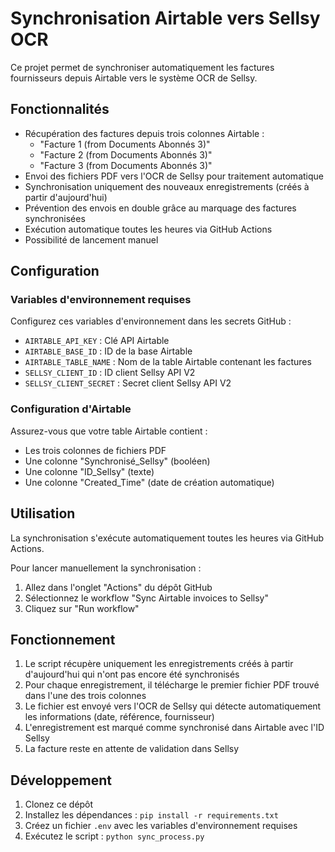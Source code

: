 # Synchronisation Airtable vers Sellsy OCR

Ce projet permet de synchroniser automatiquement les factures fournisseurs depuis Airtable vers le système OCR de Sellsy.

## Fonctionnalités

- Récupération des factures depuis trois colonnes Airtable : 
  - "Facture 1 (from Documents Abonnés 3)"
  - "Facture 2 (from Documents Abonnés 3)"
  - "Facture 3 (from Documents Abonnés 3)"
- Envoi des fichiers PDF vers l'OCR de Sellsy pour traitement automatique
- Synchronisation uniquement des nouveaux enregistrements (créés à partir d'aujourd'hui)
- Prévention des envois en double grâce au marquage des factures synchronisées
- Exécution automatique toutes les heures via GitHub Actions
- Possibilité de lancement manuel

## Configuration

### Variables d'environnement requises

Configurez ces variables d'environnement dans les secrets GitHub :

- `AIRTABLE_API_KEY` : Clé API Airtable
- `AIRTABLE_BASE_ID` : ID de la base Airtable
- `AIRTABLE_TABLE_NAME` : Nom de la table Airtable contenant les factures
- `SELLSY_CLIENT_ID` : ID client Sellsy API V2
- `SELLSY_CLIENT_SECRET` : Secret client Sellsy API V2

### Configuration d'Airtable

Assurez-vous que votre table Airtable contient :
- Les trois colonnes de fichiers PDF
- Une colonne "Synchronisé_Sellsy" (booléen)
- Une colonne "ID_Sellsy" (texte)
- Une colonne "Created_Time" (date de création automatique)

## Utilisation

La synchronisation s'exécute automatiquement toutes les heures via GitHub Actions.

Pour lancer manuellement la synchronisation :
1. Allez dans l'onglet "Actions" du dépôt GitHub
2. Sélectionnez le workflow "Sync Airtable invoices to Sellsy"
3. Cliquez sur "Run workflow"

## Fonctionnement

1. Le script récupère uniquement les enregistrements créés à partir d'aujourd'hui qui n'ont pas encore été synchronisés
2. Pour chaque enregistrement, il télécharge le premier fichier PDF trouvé dans l'une des trois colonnes
3. Le fichier est envoyé vers l'OCR de Sellsy qui détecte automatiquement les informations (date, référence, fournisseur)
4. L'enregistrement est marqué comme synchronisé dans Airtable avec l'ID Sellsy
5. La facture reste en attente de validation dans Sellsy

## Développement

1. Clonez ce dépôt
2. Installez les dépendances : `pip install -r requirements.txt`
3. Créez un fichier `.env` avec les variables d'environnement requises
4. Exécutez le script : `python sync_process.py`
